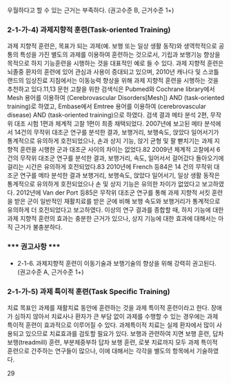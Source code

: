 우월하다고 할 수 있는 근거는 부족하다. (권고수준 B, 근거수준 1+)

### 2-1-가-4) 과제지향적 훈련(Task-oriented Training)

과제 지향적 훈련은, 목표가 되는 과제(예. 보행 또는 일상 생활 동작)와 생역학적으로 공통의 특성을 가진 별도의 과제를 이용하여 훈련하는 것으로서, 기립과 보행기능 향상을 목적으로 하지 기능훈련을 시행하는 것을 대표적인 예로 들 수 있다. 과제 지향적 훈련은 뇌졸중 환자의 훈련에 있어 관심과 사용이 증대되고 있으며, 2010년 캐나다 및 스코틀랜드의 임상진료 지침에서는 이동능력 향상을 위해 과제 지향적 훈련을 시행하는 것을 추천하고 있다.11,13
문헌 고찰을 위한 검색식은 Pubmed와 Cochrane library에서 Mesh 용어를 이용하여 (Cerebrovascular Disorders[Mesh]) AND (task-oriented training)로 하였고, Embase에서 Emtree 용어를 이용하여 (cerebrovascular disease) AND (task-oriented training)으로 하였다. 검색 결과 메타 분석 2편, 무작위 대조 시험 1편과 체계적 고찰 1편이 최종 채택되었다.
2007년에 보고된 메타 분석에서 14건의 무작위 대조군 연구를 분석한 결과, 보행거리, 보행속도, 앉았다 일어서기가 통계적으로 유의하게 호전되었으나, 손과 상지 기능, 앉기 균형 및 팔 뻗치기는 과제 지향적 훈련을 시행한 군과 대조군 사이의 차이는 없었다.82 2009년 체계적 고찰에서 6건의 무작위 대조군 연구를 분석한 결과, 보행거리, 속도, 일어서서 걸어갔다 돌아오기에 걸리는 시간은 유의하게 호전되었다.83 2010년에 French 등84은 14 건의 무작위 대조군 연구를 메타 분석한 결과 보행거리, 보행속도, 앉았다 일어서기, 일상 생활 동작은 통계적으로 유의하게 호전되었으나 손 및 상지 기능은 유의한 차이가 없었다고 보고하였다.
2012년에 Van der Port 등85은 무작위 대조군 연구를 통해 과제 지향적 서킷 훈련을 받은 군이 일반적인 재활치료를 받은 군에 비해 보행 속도와 보행거리가 통계적으로 유의하게 더 호전되었다고 보고하였다. 이상의 연구 결과를 종합할 때, 하지 기능에 대한 과제 지향적 훈련의 효과는 충분한 근거가 있으나, 상지 기능에 대한 효과에 대해서는 아직 근거가 불충분하다.

### *** 권고사항 ***
- 2-1-6. 과제지향적 훈련이 이동기술과 보행기술의 향상을 위해 강력히 권고된다. (권고수준 A, 근거수준 1+)

### 2-1-가-5) 과제 특이적 훈련(Task Specific Training)

치료 목표인 과제를 재활치료 동안에 훈련하는 것을 과제 특이적 훈련이라고 한다. 장애가 심하지 않아서 치료사나 환자가 큰 부담 없이 과제를 수행할 수 있는 경우에는 과제 특이적 훈련이 효과적으로 이루어질 수 있다. 과제특이적 치료는 실제 환자에서 많이 사용되고 있으므로 치료효과를 검토할 필요가 있다. 보행과 관련하여 지면 보행 훈련, 답차 보행(treadmill) 훈련, 부분체중부하 답차 보행 훈련, 로봇 치료까지 모두 과제 특이적 훈련으로 간주하는 연구들이 많으나, 이에 대해서는 각각을 별도의 항목에서 기술하였다.

<PAGE>29